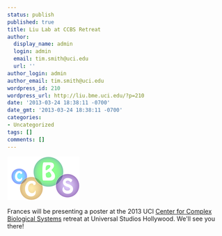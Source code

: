 ```yaml
---
status: publish
published: true
title: Liu Lab at CCBS Retreat
author:
  display_name: admin
  login: admin
  email: tim.smith@uci.edu
  url: ''
author_login: admin
author_email: tim.smith@uci.edu
wordpress_id: 210
wordpress_url: http://liu.bme.uci.edu/?p=210
date: '2013-03-24 18:38:11 -0700'
date_gmt: '2013-03-24 18:38:11 -0700'
categories:
- Uncategorized
tags: []
comments: []
---
```

<p><a href="/assets/logo.png"><img class="aligncenter size-full wp-image-213" alt="logo" src="/assets/logo.png" width="166" height="100" /></a></p>
<p>Frances will be presenting a poster at the 2013 UCI <a href="http://ccbs.uci.edu/">Center for Complex Biological Systems</a> retreat at Universal Studios Hollywood. We'll see you there!</p>

